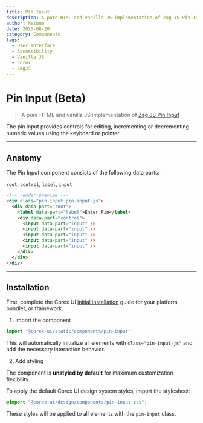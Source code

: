 ```yaml
---
title: Pin Input
description: A pure HTML and vanilla JS implementation of Zag JS Pin Input
author: Netoum
date: 2025-08-20
category: Components
tags:
  - User Interface
  - Accessibility
  - Vanilla JS
  - Corex
  - ZagJS
---
```


# Pin Input (Beta)

> A pure HTML and vanilla JS implementation of [Zag JS Pin Input](https://zagjs.com/components/react/pin-input)

The pin input provides controls for editing, incrementing or decrementing numeric values using the keyboard or pointer.

---

## Anatomy

The Pin Input component consists of the following data parts:

`root`, `control`, `label`, `input`

```html
<!-- render:preview -->
<div class="pin-input pin-input-js">
  <div data-part="root">
    <label data-part="label">Enter Pin</label>
    <div data-part="control">
      <input data-part="input" />
      <input data-part="input" />
      <input data-part="input" />
      <input data-part="input" />
      <input data-part="input" />
    </div>
  </div>
</div>
```

---

## Installation

First, complete the Corex UI [initial installation](/installation/introduction) guide for your platform, bundler, or framework.

1. Import the component

```ts
import "@corex-ui/static/components/pin-input";
```

This will automatically initialize all elements with `class="pin-input-js"` and add the necessary interaction behavior.

2. Add styling

The component is **unstyled by default** for maximum customization flexibility.

To apply the default Corex UI design system styles, import the stylesheet:

```css
@import "@corex-ui/design/components/pin-input.css";
```

These styles will be applied to all elements with the `pin-input` class.
